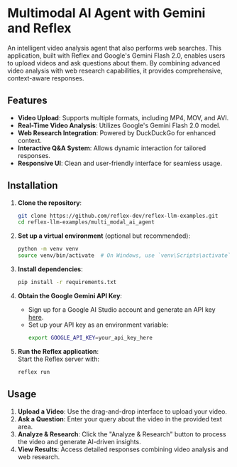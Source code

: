 # Multimodal AI Agent with Gemini and Reflex

An intelligent video analysis agent that also performs web searches. This application, built with Reflex and Google's Gemini Flash 2.0, enables users to upload videos and ask questions about them. By combining advanced video analysis with web research capabilities, it provides comprehensive, context-aware responses.

## Features
- **Video Upload**: Supports multiple formats, including MP4, MOV, and AVI.
- **Real-Time Video Analysis**: Utilizes Google's Gemini Flash 2.0 model.
- **Web Research Integration**: Powered by DuckDuckGo for enhanced context.
- **Interactive Q&A System**: Allows dynamic interaction for tailored responses.
- **Responsive UI**: Clean and user-friendly interface for seamless usage.

## Installation

1. **Clone the repository**:  
   ```bash
   git clone https://github.com/reflex-dev/reflex-llm-examples.git
   cd reflex-llm-examples/multi_modal_ai_agent
   ```

2. **Set up a virtual environment** (optional but recommended):  
   ```bash
   python -m venv venv
   source venv/bin/activate  # On Windows, use `venv\Scripts\activate`
   ```

3. **Install dependencies**:  
   ```bash
   pip install -r requirements.txt
   ```

4. **Obtain the Google Gemini API Key**:  
   - Sign up for a Google AI Studio account and generate an API key [here](https://aistudio.google.com/apikey). 
   - Set up your API key as an environment variable:  
     ```bash
     export GOOGLE_API_KEY=your_api_key_here
     ```

5. **Run the Reflex application**:  
   Start the Reflex server with:  
   ```bash
   reflex run
   ```

## Usage

1. **Upload a Video**: Use the drag-and-drop interface to upload your video.
2. **Ask a Question**: Enter your query about the video in the provided text area.
3. **Analyze & Research**: Click the "Analyze & Research" button to process the video and generate AI-driven insights.
4. **View Results**: Access detailed responses combining video analysis and web research.